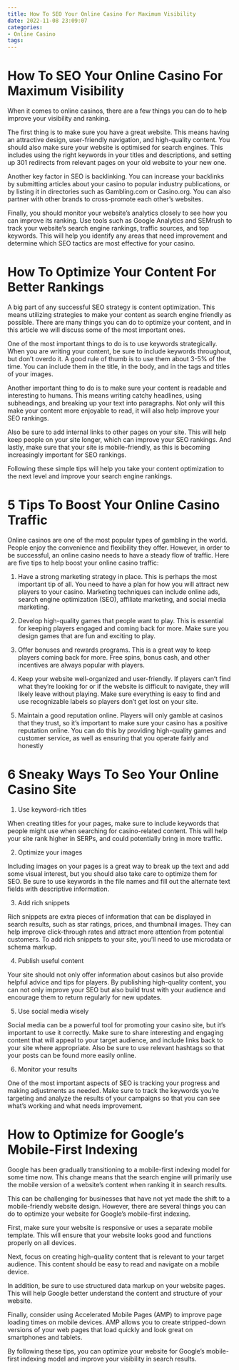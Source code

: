 ```yaml
---
title: How To SEO Your Online Casino For Maximum Visibility 
date: 2022-11-08 23:09:07
categories:
- Online Casino
tags:
---
```



#  How To SEO Your Online Casino For Maximum Visibility 

When it comes to online casinos, there are a few things you can do to help improve your visibility and ranking. 

The first thing is to make sure you have a great website. This means having an attractive design, user-friendly navigation, and high-quality content. You should also make sure your website is optimised for search engines. This includes using the right keywords in your titles and descriptions, and setting up 301 redirects from relevant pages on your old website to your new one.

Another key factor in SEO is backlinking. You can increase your backlinks by submitting articles about your casino to popular industry publications, or by listing it in directories such as Gambling.com or Casino.org. You can also partner with other brands to cross-promote each other’s websites.

Finally, you should monitor your website’s analytics closely to see how you can improve its ranking. Use tools such as Google Analytics and SEMrush to track your website’s search engine rankings, traffic sources, and top keywords. This will help you identify any areas that need improvement and determine which SEO tactics are most effective for your casino.

#  How To Optimize Your Content For Better Rankings 

A big part of any successful SEO strategy is content optimization. This means utilizing strategies to make your content as search engine friendly as possible. There are many things you can do to optimize your content, and in this article we will discuss some of the most important ones.

One of the most important things to do is to use keywords strategically. When you are writing your content, be sure to include keywords throughout, but don’t overdo it. A good rule of thumb is to use them about 3-5% of the time. You can include them in the title, in the body, and in the tags and titles of your images.

Another important thing to do is to make sure your content is readable and interesting to humans. This means writing catchy headlines, using subheadings, and breaking up your text into paragraphs. Not only will this make your content more enjoyable to read, it will also help improve your SEO rankings.

Also be sure to add internal links to other pages on your site. This will help keep people on your site longer, which can improve your SEO rankings. And lastly, make sure that your site is mobile-friendly, as this is becoming increasingly important for SEO rankings.

Following these simple tips will help you take your content optimization to the next level and improve your search engine rankings.

#  5 Tips To Boost Your Online Casino Traffic 

Online casinos are one of the most popular types of gambling in the world. People enjoy the convenience and flexibility they offer. However, in order to be successful, an online casino needs to have a steady flow of traffic. Here are five tips to help boost your online casino traffic:

1. Have a strong marketing strategy in place. This is perhaps the most important tip of all. You need to have a plan for how you will attract new players to your casino. Marketing techniques can include online ads, search engine optimization (SEO), affiliate marketing, and social media marketing.

2. Develop high-quality games that people want to play. This is essential for keeping players engaged and coming back for more. Make sure you design games that are fun and exciting to play.

3. Offer bonuses and rewards programs. This is a great way to keep players coming back for more. Free spins, bonus cash, and other incentives are always popular with players.

4. Keep your website well-organized and user-friendly. If players can’t find what they’re looking for or if the website is difficult to navigate, they will likely leave without playing. Make sure everything is easy to find and use recognizable labels so players don’t get lost on your site.

5. Maintain a good reputation online. Players will only gamble at casinos that they trust, so it’s important to make sure your casino has a positive reputation online. You can do this by providing high-quality games and customer service, as well as ensuring that you operate fairly and honestly

#  6 Sneaky Ways To Seo Your Online Casino Site 

1. Use keyword-rich titles

When creating titles for your pages, make sure to include keywords that people might use when searching for casino-related content. This will help your site rank higher in SERPs, and could potentially bring in more traffic.

2. Optimize your images

Including images on your pages is a great way to break up the text and add some visual interest, but you should also take care to optimize them for SEO. Be sure to use keywords in the file names and fill out the alternate text fields with descriptive information.

3. Add rich snippets

Rich snippets are extra pieces of information that can be displayed in search results, such as star ratings, prices, and thumbnail images. They can help improve click-through rates and attract more attention from potential customers. To add rich snippets to your site, you’ll need to use microdata or schema markup.

4. Publish useful content

Your site should not only offer information about casinos but also provide helpful advice and tips for players. By publishing high-quality content, you can not only improve your SEO but also build trust with your audience and encourage them to return regularly for new updates.

5. Use social media wisely

Social media can be a powerful tool for promoting your casino site, but it’s important to use it correctly. Make sure to share interesting and engaging content that will appeal to your target audience, and include links back to your site where appropriate. Also be sure to use relevant hashtags so that your posts can be found more easily online.

6. Monitor your results

One of the most important aspects of SEO is tracking your progress and making adjustments as needed. Make sure to track the keywords you’re targeting and analyze the results of your campaigns so that you can see what’s working and what needs improvement.

#  How to Optimize for Google’s Mobile-First Indexing

Google has been gradually transitioning to a mobile-first indexing model for some time now. This change means that the search engine will primarily use the mobile version of a website’s content when ranking it in search results.

This can be challenging for businesses that have not yet made the shift to a mobile-friendly website design. However, there are several things you can do to optimize your website for Google’s mobile-first indexing.

First, make sure your website is responsive or uses a separate mobile template. This will ensure that your website looks good and functions properly on all devices.

Next, focus on creating high-quality content that is relevant to your target audience. This content should be easy to read and navigate on a mobile device.

In addition, be sure to use structured data markup on your website pages. This will help Google better understand the content and structure of your website.

Finally, consider using Accelerated Mobile Pages (AMP) to improve page loading times on mobile devices. AMP allows you to create stripped-down versions of your web pages that load quickly and look great on smartphones and tablets.

By following these tips, you can optimize your website for Google’s mobile-first indexing model and improve your visibility in search results.